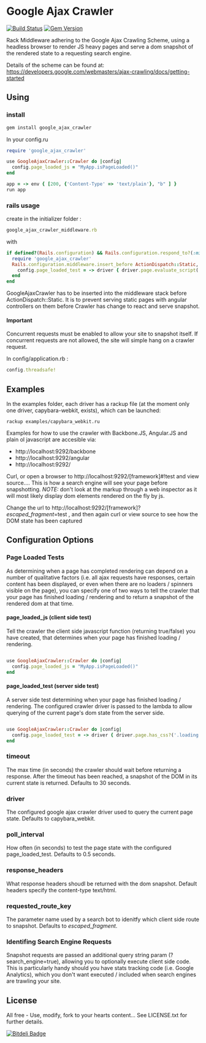 # Google Ajax Crawler

[![Build Status](https://travis-ci.org/benkitzelman/google-ajax-crawler.png)](https://travis-ci.org/benkitzelman/google-ajax-crawler)
[![Gem Version](https://badge.fury.io/rb/google_ajax_crawler.png)](http://badge.fury.io/rb/google_ajax_crawler)

Rack Middleware adhering to the Google Ajax Crawling Scheme, using a headless browser to render JS heavy pages and serve a dom snapshot of the rendered state to a requesting search engine.

Details of the scheme can be found at: https://developers.google.com/webmasters/ajax-crawling/docs/getting-started

## Using

### install

``` ruby
gem install google_ajax_crawler
```

In your config.ru

``` ruby
require 'google_ajax_crawler'

use GoogleAjaxCrawler::Crawler do |config|
  config.page_loaded_js = "MyApp.isPageLoaded()"
end

app = -> env { [200, {'Content-Type' => 'text/plain'}, "b" ] }
run app

```

### rails usage

create in the initializer folder :
``` ruby
google_ajax_crawler_middleware.rb
```

with 
``` ruby
if defined?(Rails.configuration) && Rails.configuration.respond_to?(:middleware)
  require 'google_ajax_crawler'
  Rails.configuration.middleware.insert_before ActionDispatch::Static, GoogleAjaxCrawler::Crawler do |config|
    config.page_loaded_test = -> driver { driver.page.evaluate_script('document.getElementById("loading") == null') }
  end
end
```

GoogleAjaxCrawler has to be inserted into the middleware stack before ActionDispatch::Static. It is to prevent serving static pages with angular controllers on them before Crawler has change to react and serve snapshot.

#### Important

Concurrent requests must be enabled to allow your site to snapshot itself. If concurrent requests are not allowed, the site will simple hang on a crawler request.

In config/application.rb :

``` ruby
config.threadsafe!
```

## Examples

In the examples folder, each driver has a rackup file (at the moment only one driver, capybara-webkit, exists), which can be launched:

`rackup examples/capybara_webkit.ru`

Examples for how to use the crawler with Backbone.JS, Angular.JS and plain ol javascript are accesible via:
 - http://localhost:9292/backbone
 - http://localhost:9292/angular
 - http://localhost:9292/

Curl, or open a browser to http://localhost:9292/[framework]#!test and view source.... This is how a search engine will see your page before snapshotting. *NOTE:* don't look at the markup through a web inspector as it will most likely display dom elements rendered on the fly by js.

Change the url to http://localhost:9292/[framework]?_escaped_fragment_=test , and then again curl or view source to see how the DOM state has been captured

## Configuration Options

### Page Loaded Tests

As determining when a page has completed rendering can depend on a number of qualitative factors (i.e. all ajax requests have responses, certain content has been displayed, or even when there are no loaders / spinners visible on the page), you can specify one of two ways to tell the crawler that your page has finished loading / rendering and to return a snapshot of the rendered dom at that time.

#### page_loaded_js (client side test)

Tell the crawler the client side javascript function (returning true/false) you have created, that determines when your page has finished loading / rendering.

```ruby

use GoogleAjaxCrawler::Crawler do |config|
  config.page_loaded_js = "MyApp.isPageLoaded()"
end

```

#### page_loaded_test (server side test)

A server side test determining when your page has finished loading / rendering.
The configured crawler driver is passed to the lambda to allow querying of the current page's dom state from the server side.

```ruby

use GoogleAjaxCrawler::Crawler do |config|
  config.page_loaded_test = -> driver { driver.page.has_css?('.loading') == false }
end

```

### timeout

The max time (in seconds) the crawler should wait before returning a response. After the timeout has been reached,
a snapshot of the DOM in its current state is returned. Defaults to 30 seconds.

### driver

The configured google ajax crawler driver used to query the current page state. Defaults to capybara_webkit.

### poll_interval

How often (in seconds) to test the page state with the configured page_loaded_test. Defaults to 0.5 seconds.

### response_headers

What response headers shoudl be returned with the dom snapshot. Default headers specify the content-type text/html.

### requested_route_key

The parameter name used by a search bot to idenitfy which client side route to snapshot. Defaults to _escaped_fragment_.



### Identifing Search Engine Requests

Snapshot requests are passed an additional query string param (?search_engine=true), allowing you to optionally execute client side code.
This is particularly handy should you have stats tracking code (i.e. Google Analytics), which you don't want executed / included when search engines are trawling your site.

## License

All free - Use, modify, fork to your hearts content...
See LICENSE.txt for further details.



[![Bitdeli Badge](https://d2weczhvl823v0.cloudfront.net/benkitzelman/google-ajax-crawler/trend.png)](https://bitdeli.com/free "Bitdeli Badge")

